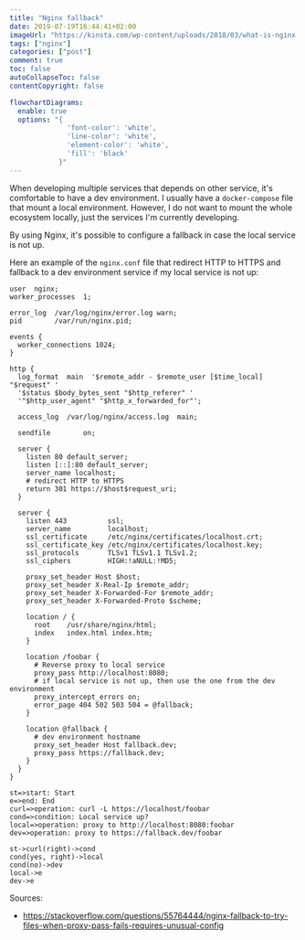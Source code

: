 ```yaml
---
title: "Nginx fallback"
date: 2019-07-19T16:44:41+02:00
imageUrl: "https://kinsta.com/wp-content/uploads/2018/03/what-is-nginx.png"
tags: ["nginx"]
categories: ["post"]
comment: true
toc: false
autoCollapseToc: false
contentCopyright: false

flowchartDiagrams:
  enable: true
  options: "{
              'font-color': 'white',
              'line-color': 'white',
              'element-color': 'white',
              'fill': 'black'
            }"
---
```


When developing multiple services that depends on other service, it's comfortable to have a dev
environment. I usually have a `docker-compose` file that mount a local environment. However, I do
not want to mount the whole ecosystem locally, just the services I'm currently developing.

By using Nginx, it's possible to configure a fallback in case the local service is not up.

<!--more-->

Here an example of the `nginx.conf` file that redirect HTTP to HTTPS and fallback to a dev
environment service if my local service is not up:

```
user  nginx;
worker_processes  1;

error_log  /var/log/nginx/error.log warn;
pid        /var/run/nginx.pid;

events {
  worker_connections 1024;
}

http {
  log_format  main  '$remote_addr - $remote_user [$time_local] "$request" '
  '$status $body_bytes_sent "$http_referer" '
  '"$http_user_agent" "$http_x_forwarded_for"';

  access_log  /var/log/nginx/access.log  main;

  sendfile        on;

  server {
    listen 80 default_server;
   	listen [::]:80 default_server;
   	server_name localhost;
    # redirect HTTP to HTTPS
   	return 301 https://$host$request_uri;
  }

  server {
    listen 443          ssl;
    server_name         localhost;
    ssl_certificate     /etc/nginx/certificates/localhost.crt;
    ssl_certificate_key /etc/nginx/certificates/localhost.key;
    ssl_protocols       TLSv1 TLSv1.1 TLSv1.2;
    ssl_ciphers         HIGH:!aNULL:!MD5;

    proxy_set_header Host $host;
    proxy_set_header X-Real-Ip $remote_addr;
    proxy_set_header X-Forwarded-For $remote_addr;
    proxy_set_header X-Forwarded-Proto $scheme;

    location / {
      root    /usr/share/nginx/html;
      index   index.html index.htm;
    }

    location /foobar {
      # Reverse proxy to local service
      proxy_pass http://localhost:8080;
      # if local service is not up, then use the one from the dev environment
      proxy_intercept_errors on;
      error_page 404 502 503 504 = @fallback;
    }

    location @fallback {
      # dev environment hostname
      proxy_set_header Host fallback.dev;
      proxy_pass https://fallback.dev;
    }
  }
}
```

```flowchart
st=>start: Start
e=>end: End
curl=>operation: curl -L https://localhost/foobar
cond=>condition: Local service up?
local=>operation: proxy to http://localhost:8080:foobar
dev=>operation: proxy to https://fallback.dev/foobar

st->curl(right)->cond
cond(yes, right)->local
cond(no)->dev
local->e
dev->e
```

Sources:

- https://stackoverflow.com/questions/55764444/nginx-fallback-to-try-files-when-proxy-pass-fails-requires-unusual-config

